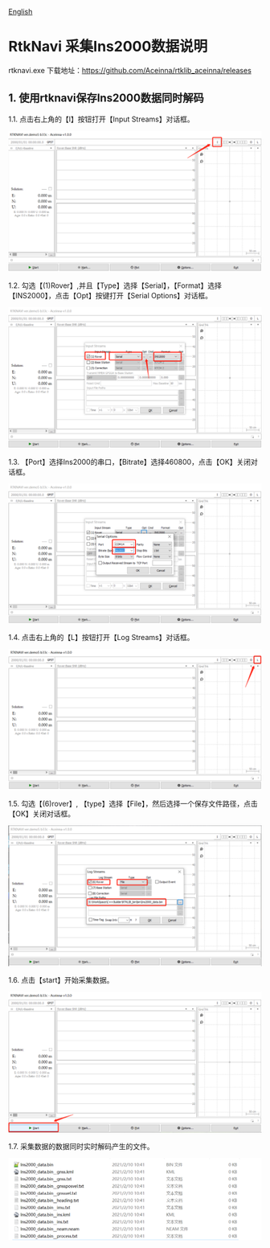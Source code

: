 [English](README-En.md)
# RtkNavi 采集Ins2000数据说明
rtknavi.exe 下载地址：<https://github.com/Aceinna/rtklib_aceinna/releases>

## 1. 使用rtknavi保存Ins2000数据同时解码

1.1. 点击右上角的【I】按钮打开【Input Streams】对话框。

![avatar](./img/1.png)

1.2. 勾选【(1)Rover】,并且【Type】选择【Serial】，【Format】选择【INS2000】，点击【Opt】按键打开【Serial Options】对话框。

![avatar](./img/2.png)

1.3. 【Port】选择Ins2000的串口，【Bitrate】选择460800，点击【OK】关闭对话框。

![avatar](./img/3.png)

1.4. 点击右上角的【L】按钮打开【Log Streams】对话框。

![avatar](./img/4.png)

1.5. 勾选【(6)rover】, 【type】选择【File】，然后选择一个保存文件路径，点击【OK】关闭对话框。

![avatar](./img/5.png)

1.6. 点击【start】开始采集数据。

![avatar](./img/6.png)

1.7. 采集数据的数据同时实时解码产生的文件。

![avatar](./img/7.png)